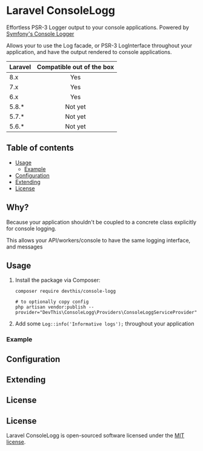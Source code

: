 # Laravel ConsoleLogg

Effortless PSR-3 Logger output to your console applications. Powered
by [Symfony's Console Logger](https://symfony.com/doc/current/components/console/logger.html)

Allows your to use the Log facade, or PSR-3 LogInterface throughout your application, and have the output rendered to
console applications.

| Laravel | Compatible out of the box |
| ------- | :-----------------------------------------------------------------------: |
| 8.x     | Yes |
| 7.x     | Yes |
| 6.x     | Yes |
| 5.8.*   | Not yet |
| 5.7.*   | Not yet |
| 5.6.*   | Not yet |

## Table of contents

- [Usage](#usage)
    - [Example](#channels)
- [Configuration](#available-methods)
- [Extending](#channels)
- [License](#license)

## Why?

Because your application shouldn't be coupled to a concrete class explicitly for console logging.

This allows your API/workers/console to have the same logging interface, and messages

## Usage

1. Install the package via Composer:

    ```shell script
   composer require devthis/console-logg
   
   # to optionally copy config
   php artisan vendor:publish --provider="DevThis\ConsoleLogg\Providers\ConsoleLoggServiceProvider"
    ```

2. Add some `Log::info('Informative logs');` throughout your application

### Example

## Configuration

## Extending

## License

## License

Laravel ConsoleLogg is open-sourced software licensed under the [MIT license](LICENSE.md).
